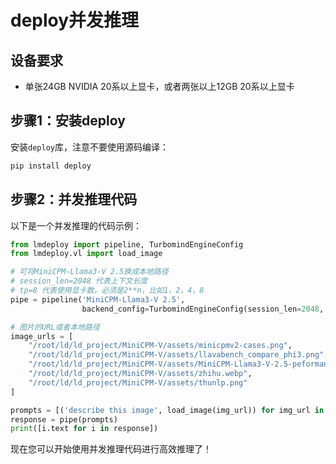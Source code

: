 
# deploy并发推理

## 设备要求
- 单张24GB NVIDIA 20系以上显卡，或者两张以上12GB 20系以上显卡

## 步骤1：安装deploy

安装`deploy`库，注意不要使用源码编译：

```sh
pip install deploy
```

## 步骤2：并发推理代码

以下是一个并发推理的代码示例：

```python
from lmdeploy import pipeline, TurbomindEngineConfig
from lmdeploy.vl import load_image

# 可将MiniCPM-Llama3-V 2.5换成本地路径
# session_len=2048 代表上下文长度
# tp=8 代表使用显卡数，必须是2**n，比如1，2，4，8
pipe = pipeline('MiniCPM-Llama3-V 2.5',
                backend_config=TurbomindEngineConfig(session_len=2048, tp=8),)

# 图片的URL或者本地路径
image_urls = [
    "/root/ld/ld_project/MiniCPM-V/assets/minicpmv2-cases.png",
    "/root/ld/ld_project/MiniCPM-V/assets/llavabench_compare_phi3.png",
    "/root/ld/ld_project/MiniCPM-V/assets/MiniCPM-Llama3-V-2.5-peformance.png",
    "/root/ld/ld_project/MiniCPM-V/assets/zhihu.webp",
    "/root/ld/ld_project/MiniCPM-V/assets/thunlp.png"
]

prompts = [('describe this image', load_image(img_url)) for img_url in image_urls]
response = pipe(prompts)
print([i.text for i in response])
```

现在您可以开始使用并发推理代码进行高效推理了！
```
